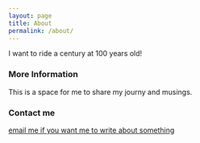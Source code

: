 ```yaml
---
layout: page
title: About
permalink: /about/
---
```

I want to ride a century at 100 years old!

### More Information

This is a space for me to share my journy and musings.

### Contact me

[email me if you want me to write about something](mailto:info@samueljtanner.com)
